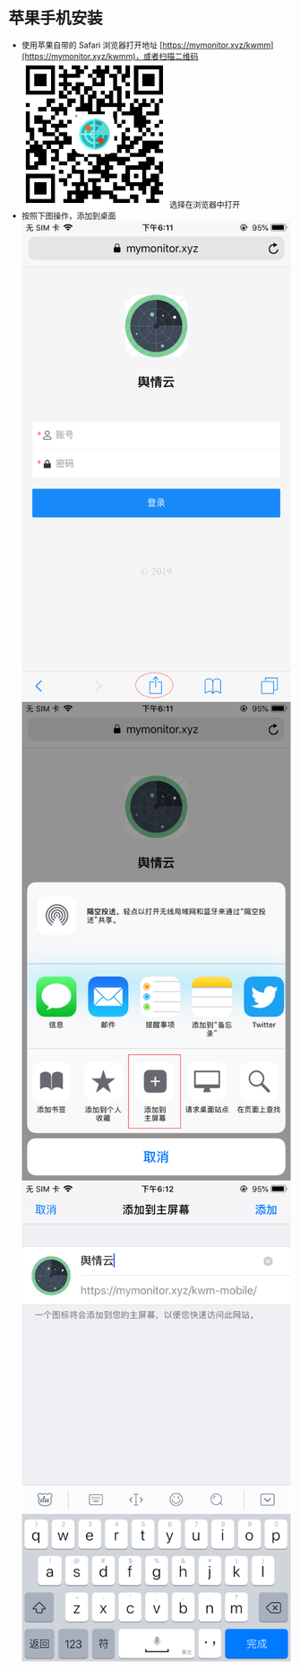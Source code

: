 # 苹果手机安装

- 使用苹果自带的 Safari 浏览器打开地址 [https://mymonitor.xyz/kwmm](https://mymonitor.xyz/kwmm)，或者扫描二维码 
![二维码](../.vuepress/public/qr_code.png) 
选择在浏览器中打开
- 按照下图操作，添加到桌面
![](../.vuepress/public/ios/open_as_safari.png)
![](../.vuepress/public/ios/add_to_homescreen.png)
![](../.vuepress/public/ios/change_name.png)


